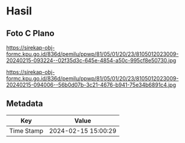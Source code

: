 # Hasil

## Foto C Plano

https://sirekap-obj-formc.kpu.go.id/836d/pemilu/ppwp/81/05/01/20/23/8105012023009-20240215-093224--02f35d3c-645e-4854-a50c-995cf8e50730.jpg

https://sirekap-obj-formc.kpu.go.id/836d/pemilu/ppwp/81/05/01/20/23/8105012023009-20240215-094006--56b0d07b-3c21-4676-b941-75e34b6891c4.jpg


## Metadata

| Key        | Value               |
| ---------- | ------------------- |
| Time Stamp | 2024-02-15 15:00:29 |



